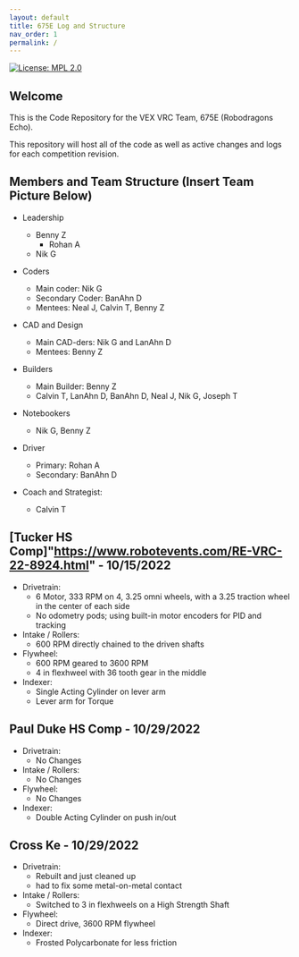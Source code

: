 ```yaml
---
layout: default
title: 675E Log and Structure
nav_order: 1
permalink: /
---
```


[![License: MPL 2.0](https://img.shields.io/badge/License-MPL%202.0-brightgreen.svg)](https://opensource.org/licenses/MPL-2.0)  

## Welcome

This is the Code Repository for the VEX VRC Team, 675E (Robodragons Echo).

This repository will host all of the code as well as active changes and logs for each competition revision.

## Members and Team Structure (Insert Team Picture Below)

* Leadership

  * Benny Z
    * Rohan A
  * Nik G

* Coders

  * Main coder: Nik G
  * Secondary Coder: BanAhn D
  * Mentees: Neal J, Calvin T, Benny Z
* CAD and Design

  * Main CAD-ders: Nik G and LanAhn D
  * Mentees: Benny Z
* Builders

  * Main Builder: Benny Z
  * Calvin T, LanAhn D, BanAhn D, Neal J, Nik G, Joseph T
* Notebookers

  * Nik G, Benny Z

* Driver
  * Primary: Rohan A
  * Secondary: BanAhn D
* Coach and Strategist:
  * Calvin T

## [Tucker HS Comp]"https://www.robotevents.com/RE-VRC-22-8924.html" - 10/15/2022

* Drivetrain:
  * 6 Motor, 333 RPM on 4, 3.25 omni wheels, with a 3.25 traction wheel in the center of each side
  * No odometry pods; using built-in motor encoders for PID and tracking
* Intake / Rollers:
  * 600 RPM directly chained to the driven shafts
* Flywheel:
  * 600 RPM geared to 3600 RPM
  * 4 in flexhweel with 36 tooth gear in the middle
* Indexer:
  * Single Acting Cylinder on lever arm
  * Lever arm for Torque

## Paul Duke HS Comp - 10/29/2022

* Drivetrain:
  * No Changes
* Intake / Rollers:
  * No Changes
* Flywheel:
  * No Changes
* Indexer:
  * Double Acting Cylinder on push in/out

## Cross Ke - 10/29/2022

* Drivetrain:
  * Rebuilt and just cleaned up
  * had to fix some metal-on-metal contact
* Intake / Rollers:
  * Switched to 3 in flexhweels on a High Strength Shaft
* Flywheel:
  * Direct drive, 3600 RPM flywheel
* Indexer:
  * Frosted Polycarbonate for less friction
  